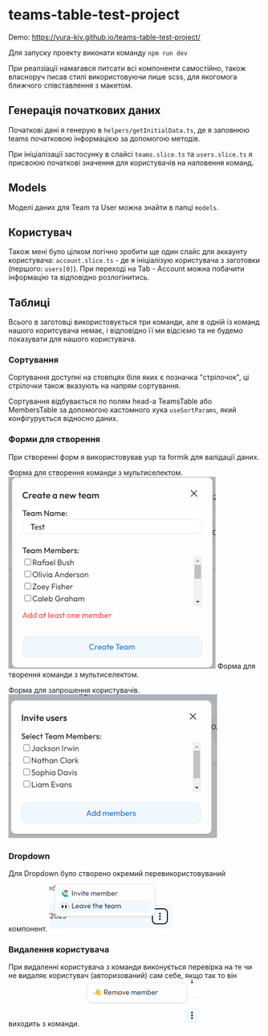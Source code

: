 # teams-table-test-project

Demo: https://yura-kiv.github.io/teams-table-test-project/

Для запуску проекту виконати команду `npm run dev`

При реалзіації намагався питсати всі компоненти самостійно, також власноруч писав стилі використовуючи лише scss, для якогомога ближчого співставлення з макетом.

## Генерація початкових даних

Початкові дані я генерую в `helpers/getInitialData.ts`, де я заповнюю teams початковою інформацією за допомогою методів.

При ініціалізації застосунку в слайсі `teams.slice.ts` та `users.slice.ts` я присвоюю початкові значення для користувачів на наповення команд.

## Models

Моделі даних для Team та User можна знайти в папці `models`.

## Користувач

Також мені було цілком логічно зробити ще один слайс для аккаунту користувача: `account.slice.ts` - де я ініціалізую користувача з заготовки (першого: `users[0]`). При переході на Tab - Account можна побачити інформацію та відповідно розлогінитись.

## Таблиці

Всього в заготовці використовується три команди, але в одній із команд нашого коритсувача немає, і відповідно її ми відсіємо та не будемо показувати для нашого користувача.

### Сортування

Сортування доступні на стовпцях біля яких є позначка "стрілочок", ці стрілочки також вказують на напрям сортування.

Сортування відбувається по полям head-a TeamsTable або MembersTable за допомогою кастомного хука `useSortParams`, який конфігурується відносно даних.

### Форми для створення

При створенні форм я використовував yup та formik для валідації даних.

Форма для створення команди з мультиселектом.
![modal window - create team](./imgsREADME/img1.png)
Форма для творення команди з мультиселектом.

Форма для запрошення користувачів.
![modal window - create team](./imgsREADME/img2.png)

### Dropdown

Для Dropdown було створено окремий перевикористовуваний компонент.
![modal window - create team](./imgsREADME/img3.png)

### Видалення користувача

При видаленні користувача з команди виконується перевірка на те чи не видаляє користувач (авторизований) сам себе, якщо так то він виходить з команди.
![modal window - create team](./imgsREADME/img4.png)
